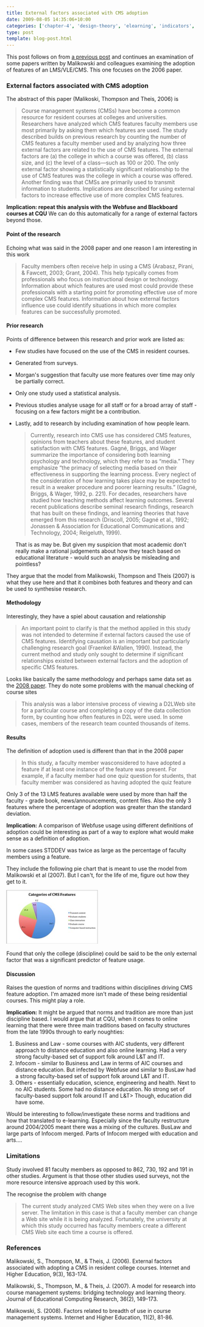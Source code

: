 ```yaml
---
title: External factors associated with CMS adoption
date: 2009-08-05 14:35:06+10:00
categories: ['chapter-4', 'design-theory', 'elearning', 'indicators', 'lmsevaluation', 'phd', 'thesis']
type: post
template: blog-post.html
---
```

This post follows on from [a previous post](/blog2/2009/08/05/factors-related-to-the-breadth-of-use-of-lmsvle-features/) and continues an examination of some papers written by Malikowski and colleagues examining the adoption of features of an LMS/VLE/CMS. This one focuses on the 2006 paper.

### External factors associated with CMS adoption

The abstract of this paper (Malikoski, Thompson and Theis, 2006) is

> Course management systems (CMSs) have become a common resource for resident courses at colleges and universities. Researchers have analyzed which CMS features faculty members use most primarily by asking them which features are used. The study described builds on previous research by counting the number of CMS features a faculty member used and by analyzing how three external factors are related to the use of CMS features. The external factors are (a) the college in which a course was offered, (b) class size, and (c) the level of a class—such as 100 or 200. The only external factor showing a statistically significant relationship to the use of CMS features was the college in which a course was offered. Another finding was that CMSs are primarily used to transmit information to students. Implications are described for using external factors to increase effective use of more complex CMS features.

**Implication: repeat this analysis with the Webfuse and Blackboard courses at CQU** We can do this automatically for a range of external factors beyond those.

#### Point of the research

Echoing what was said in the 2008 paper and one reason I am interesting in this work

> Faculty members often receive help in using a CMS (Arabasz, Pirani, & Fawcett, 2003; Grant, 2004). This help typically comes from professionals who focus on instructional design or technology. Information about which features are used most could provide these professionals with a starting point for promoting effective use of more complex CMS features. Information about how external factors influence use could identify situations in which more complex features can be successfully promoted.

#### Prior research

Points of difference between this research and prior work are listed as:

- Few studies have focused on the use of the CMS in resident courses.
- Generated from surveys.
- Morgan's suggestion that faculty use more features over time may only be partially correct.
- Only one study used a statistical analysis.
- Previous studies analyse usage for all staff or for a broad array of staff - focusing on a few factors might be a contribution.
- Lastly, add to research by including examination of how people learn.
    
    > Currently, research into CMS use has considered CMS features, opinions from teachers about these features, and student satisfaction with CMS features. Gagné, Briggs, and Wager summarize the importance of considering both learning psychology and technology, which they refer to as “media.” They emphasize “the primacy of selecting media based on their effectiveness in supporting the learning process. Every neglect of the consideration of how learning takes place may be expected to result in a weaker procedure and poorer learning results.” (Gagné, Briggs, & Wager, 1992, p. 221). For decades, researchers have studied how teaching methods affect learning outcomes. Several recent publications describe seminal research findings, research that has built on these findings, and learning theories that have emerged from this research (Driscoll, 2005; Gagné et al., 1992; Jonassen & Association for Educational Communications and Technology, 2004; Reigeluth, 1999).
    
    That is as may be. But given my suspicion that most academic don't really make a rational judgements about how they teach based on educational literature - would such an analysis be misleading and pointless?

They argue that the model from Malikowski, Thompson and Theis (2007) is what they use here and that it combines both features and theory and can be used to synthesise research.

#### Methodology

Interestingly, they have a spiel about causation and relationship

> An important point to clarify is that the method applied in this study was not intended to determine if external factors caused the use of CMS features. Identifying causation is an important but particularly challenging research goal (Fraenkel &Wallen, 1990). Instead, the current method and study only sought to determine if significant relationships existed between external factors and the adoption of specific CMS features.

Looks like basically the same methodology and perhaps same data set as the [2008 paper](/blog2/2009/08/05/factors-related-to-the-breadth-of-use-of-lmsvle-features/). They do note some problems with the manual checking of course sites

> This analysis was a labor intensive process of viewing a D2LWeb site for a particular course and completing a copy of the data collection form, by counting how often features in D2L were used. In some cases, members of the research team counted thousands of items.

#### Results

The definition of adoption used is different than that in the 2008 paper

> In this study, a faculty member wasconsidered to have adopted a feature if at least one instance of the feature was present. For example, if a faculty member had one quiz question for students, that faculty member was considered as having adopted the quiz feature

Only 3 of the 13 LMS features available were used by more than half the faculty - grade book, news/announcements, content files. Also the only 3 features where the percentage of adoption was greater than the standard deviation.

**Implication:** A comparison of Webfuse usage using different definitions of adoption could be interesting as part of a way to explore what would make sense as a definition of adoption.

In some cases STDDEV was twice as large as the percentage of faculty members using a feature.

They include the following pie chart that is meant to use the model from Malikowski et al (2007). But I can't, for the life of me, figure out how they get to it.

[![Categories of CMS Features](images/3790475867_c28be8d8eb_m.jpg)](http://www.flickr.com/photos/david_jones/3790475867/ "Categories of CMS Features by David T Jones, on Flickr")

Found that only the college (discipline) could be said to be the only external factor that was a significant predictor of feature usage.

#### Discussion

Raises the question of norms and traditions within disciplines driving CMS feature adoption. I'm amazed more isn't made of these being residential courses. This might play a role.

**Implication:** It might be argued that norms and tradition are more than just discipline based. I would argue that at CQU, when it comes to online learning that there were three main traditions based on faculty structures from the late 1990s through to early noughties:

1. Business and Law - some courses with AIC students, very different approach to distance education and also online learning. Had a very strong faculty-based set of support folk around L&T and IT.
2. Infocom - similar to Business and Law in terms of AIC courses and distance education. But infected by Webfuse and similar to BusLaw had a strong faculty-based set of support folk around L&T and IT.
3. Others - essentially education, science, engineering and health. Next to no AIC students. Some had no distance education. No strong set of faculty-based support folk around IT and L&T> Though, education did have some.

Would be interesting to follow/investigate these norms and traditions and how that translated to e-learning. Especially since the faculty restructure around 2004/2005 meant there was a mixing of the cultures. BusLaw and large parts of Infocom merged. Parts of Infocom merged with education and arts....

### Limitations

Study involved 81 faculty members as opposed to 862, 730, 192 and 191 in other studies. Argument is that those other studies used surveys, not the more resource intensive approach used by this work.

The recognise the problem with change

> The current study analyzed CMS Web sites when they were on a live server. The limitation in this case is that a faculty member can change a Web site while it is being analyzed. Fortunately, the university at which this study occurred has faculty members create a different CMS Web site each time a course is offered.

### References

Malikowski, S., Thompson, M., & Theis, J. (2006). External factors associated with adopting a CMS in resident college courses. Internet and Higher Education, 9(3), 163-174.

Malikowski, S., Thompson, M., & Theis, J. (2007). A model for research into course management systems: bridging technology and learning theory. Journal of Educational Computing Research, 36(2), 149-173.

Malikowski, S. (2008). Factors related to breadth of use in course management systems. Internet and Higher Education, 11(2), 81-86.